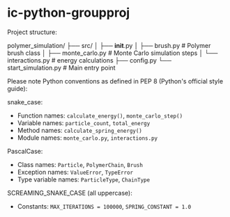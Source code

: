 # ic-python-groupproj
Project structure:

polymer_simulation/
├── src/
│   ├── __init__.py
│   ├── brush.py          # Polymer brush class
│   ├── monte_carlo.py     # Monte Carlo simulation steps
│   └── interactions.py    # energy calculations
├── config.py
└── start_simulation.py    # Main entry point

Please note Python conventions as defined in PEP 8 (Python's official style guide):

snake_case:
- Function names: `calculate_energy()`, `monte_carlo_step()`
- Variable names: `particle_count`, `total_energy`
- Method names: `calculate_spring_energy()`
- Module names: `monte_carlo.py`, `interactions.py`

PascalCase:
- Class names: `Particle`, `PolymerChain`, `Brush`
- Exception names: `ValueError`, `TypeError`
- Type variable names: `ParticleType`, `ChainType`

SCREAMING_SNAKE_CASE (all uppercase):
- Constants: `MAX_ITERATIONS = 100000`, `SPRING_CONSTANT = 1.0`